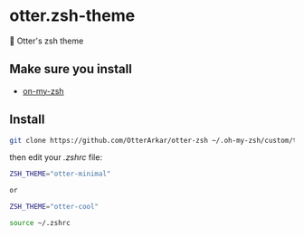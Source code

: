 # otter.zsh-theme

🦦 Otter's zsh theme

## Make sure you install

- [on-my-zsh](https://ohmyz.sh/)

## Install

```bash
git clone https://github.com/OtterArkar/otter-zsh ~/.oh-my-zsh/custom/themes

```

then edit your _.zshrc_ file:

```bash
ZSH_THEME="otter-minimal"

or

ZSH_THEME="otter-cool"
```

```bash
source ~/.zshrc
```
